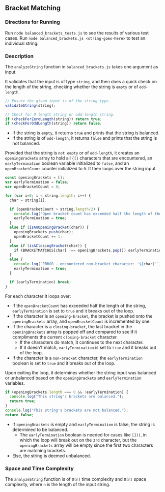 ## Bracket Matching
### Directions for Running
Run `node balanced_brackets_tests.js` to see the results of various test cases.
Run `node balanced_brackets.js <string-goes-here>` to test an individual string.

### Description
The `analyzeString` function in `balanced_brackets.js` takes one argument as input.

It validates that the input is of type `string`, and then does a quick check on the length of the string, checking whether the string is `empty` or of `odd-length`.

```javascript
// Ensure the given input is of the string type.
validateString(string);

// Check for 0 length string or odd-length string.
if (checkForZeroLength(string)) return true;
if (checkForOddLength(string)) return false;
```

* If the string is `empty`, it returns `true` and prints that the string is balanced.  
* If the string is of `odd-length`, it returns `false` and prints that the string is not balanced.


Provided that the string is `not empty` or of `odd-length`, it creates an `openingBrackets` array to hold all `{[(` characters that are encountered, an `earlyTermination` boolean variable initialized to `false`, and an `openBracketCount` counter initialized to `0`.  It then loops over the string input.

```javascript
const openingBrackets = [];
var earlyTermination = false;
var openBracketCount = 0;

for (var i=0; i < string.length; i++) {
  char = string[i];

  if (openBracketCount > string.length/2) {
    console.log("Open bracket count has exceeded half the length of the string.");
    earlyTermination = true;
  }
  else if (isAnOpeningBracket(char)) {
    openingBrackets.push(char);
    openBracketCount += 1;
  }
  else if (isAClosingBracket(char)) {
    if (BRACKETMATCHES[char] !== openingBrackets.pop()) earlyTermination = true;
  }
  else {
    console.log(`ERROR - encountered non-bracket character: '${char}'`);
    earlyTermination = true;
  }

  if (earlyTermination) break;
}
```

For each character it loops over:

* If the `openBracketCount` has exceeded half the length of the string, `earlyTermination` is set to `true` and it breaks out of the loop.
* If the character is an `opening-bracket`, the bracket is pushed onto the `openingBrackets` array, and `openBracketCount` is incremented by one.
* If the character is a `closing-bracket`, the last bracket in the `openingBrackets` array is popped off and compared to see if it compliments the current `closing-bracket` character.
  * If the characters do match, it continues to the next character.
  * If it doesn't match, `earlyTermination` is set to `true` and it breaks out of the loop.
* If the character is a `non-bracket` character, the `earlyTermination` boolean is set to `true` and it breaks out of the loop.

Upon exiting the loop, it determines whether the string input was balanced or unbalanced based on the `openingBrackets` and `earlyTermination` variables.

```javascript
if (openingBrackets.length === 0 && !earlyTermination) {
  console.log("This string's brackets are balanced.");
  return true;
}
console.log("This string's brackets are not balanced.");
return false;
```

* If `openingBrackets` is empty and `earlyTermination` is false, the string is determined to be balanced.  
  * The `earlyTermination` boolean is needed for cases like `[])(`, in which the loop will break out on the `3rd` character, but the `openingBrackets` array will be empty since the first two characters are matching brackets.
* Else, the string is deemed unbalanced.

### Space and Time Complexity
The `analyzeString` function is of `O(n)` time complexity and `O(n)` space complexity, where `n` is the length of the input string.

